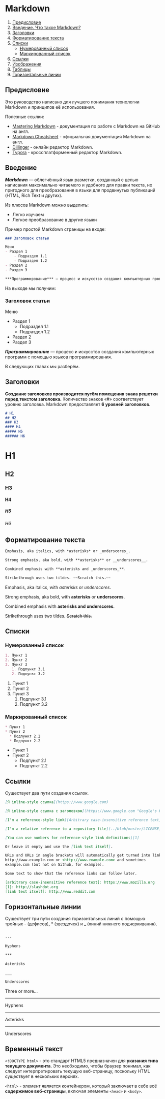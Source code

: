 # Markdown

1. [Предисловие](#Предисловие)
2. [Введение. Что такое Markdown?](#Введение)
3. [Заголовки](#Заголовки)
4. [Форматирование текста]()
5. [Списки](#Списки)
	- [Нумерованный список](#Нумерованный_список)
	- [Маркированный список](#Маркированный_список)
6. [Ссылки]()
6. [Изображения]()
7. [Таблицы]()
8. [Горизонтальные линии](#Горизонтальные_линии)

## Предисловие

Это руководство написано для лучшего понимания технологии Markdown и принципов её использования.

Полезные ссылки:
- [Mastering Markdown](https://guides.github.com/features/mastering-markdown/) - документация по работе с Markdown на GitHub на англ.
- [Markdown Cheatsheet](https://github.com/adam-p/markdown-here/wiki/Markdown-Cheatsheet) - официальная документация Markdown на англ. 
- [Dillinger](https://dillinger.io/) - онлайн редактор Markdown.
- [Typora](https://typora.io/) - кроссплатформенный редактор Markdown. 

## Введение

***Markdown***  — облегчённый язык разметки, созданный с целью написания максимально читаемого и удобного для правки текста, но пригодного для преобразования в языки для продвинутых публикаций (HTML, Rich Text и других).

Из плюсов Markdown можно выделить:
- Легко изучаем
- Легкое преобразование в другие языки

Пример простой Markdown страницы на входе:

```markdown
### Заголовок статьи

Меню
- Раздел 1
	- Подраздел 1.1
	- Подраздел 1.2
- Раздел 2
- Раздел 3

***Программирование*** — процесс и искусство создания компьютерных программ с помощью языков программирования.
```
На выходе мы получим:

### Заголовок статьи

Меню
- Раздел 1
	- Подраздел 1.1
	- Подраздел 1.2
- Раздел 2
- Раздел 3

***Программирование*** — процесс и искусство создания компьютерных программ с помощью языков программирования.

В следующих главах мы разберём.

## Заголовки 

**Создание заголовков производится путём помещения знака решетки перед текстом заголовка**. Количество знаков «#» соответствует уровню заголовка. Markdown предоставляет **6 уровней заголовков**.

```markdown
# H1
## H2
### H3
#### H4
##### H5
###### H6
```

# H1
## H2
### H3
#### H4
##### H5
###### H6

## Форматирование текста

```markdown
Emphasis, aka italics, with *asterisks* or _underscores_.

Strong emphasis, aka bold, with **asterisks** or __underscores__.

Combined emphasis with **asterisks and _underscores_**.

Strikethrough uses two tildes. ~~Scratch this.~~
```

Emphasis, aka italics, with *asterisks* or *underscores*.

Strong emphasis, aka bold, with **asterisks** or **underscores**.

Combined emphasis with **asterisks and underscores**.

Strikethrough uses two tildes. ~~Scratch this.~~

## Списки

### Нумерованный список
```markdown
1. Пункт 1
2. Пункт 2
3. Пункт 3
   1. Подпункт 3.1
   2. Подпункт 3.2
```

1. Пункт 1
2. Пункт 2
3. Пункт 3
   1. Подпункт 3.1
   2. Подпункт 3.2

### Маркированный список
```markdown
* Пункт 1
* Пункт 2
  * Подпункт 2.2
  * Подпункт 2.2
```

* Пункт 1
* Пункт 2
  * Подпункт 2.1
  * Подпункт 2.2

## Сcылки
Существует два пути создания ссылок.
```markdown
[Я inline-style ссылка](https://www.google.com)

[Я inline-style ссылка с заголовком](https://www.google.com "Google's Homepage")

[I'm a reference-style link][Arbitrary case-insensitive reference text]

[I'm a relative reference to a repository file](../blob/master/LICENSE)

[You can use numbers for reference-style link definitions][1]

Or leave it empty and use the [link text itself].

URLs and URLs in angle brackets will automatically get turned into links. 
http://www.example.com or <http://www.example.com> and sometimes 
example.com (but not on Github, for example).

Some text to show that the reference links can follow later.

[arbitrary case-insensitive reference text]: https://www.mozilla.org
[1]: http://slashdot.org
[link text itself]: http://www.reddit.com
```
## Горизонтальные линии

Существует три пути создания горизонтальных линий с помощью тройных - (дефисов), * (звездочек) и _ (линий нижнего подчеркивания).

```markdown

---

Hyphens

***

Asterisks

___

Underscores
```

Three or more...

---

Hyphens

***

Asterisks

___

Underscores

## Временный текст

`<!DOCTYPE html>` - это стандарт HTML5 предназначен для **указания типа текущего документа**. Это необходимо, чтобы браузер понимал, как следует интерпретировать текущую веб-страницу, поскольку HTML существует в нескольких версиях.

`<html>` - элемент является контейнером, который заключает в себе всё **содержимое веб-страницы**, включая элементы `<head>` и `<body>`.